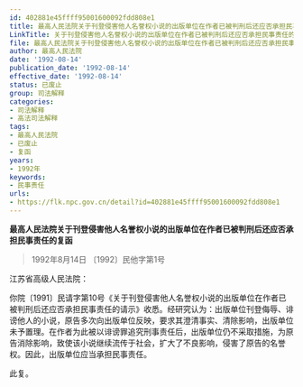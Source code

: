 ```yaml
---
id: 402881e45ffff95001600092fdd808e1
title: 最高人民法院关于刊登侵害他人名誉权小说的出版单位在作者已被判刑后还应否承担民事责任的复函
LinkTitle: 关于刊登侵害他人名誉权小说的出版单位在作者已被判刑后还应否承担民事责任的复函（1992）
file: 最高人民法院关于刊登侵害他人名誉权小说的出版单位在作者已被判刑后还应否承担民事责任的复函_19920814_402881e45ffff95001600092fdd808e1.docx
author: 最高人民法院
date: '1992-08-14'
publication_date: '1992-08-14'
effective_date: '1992-08-14'
status: 已废止
group: 司法解释
categories:
- 司法解释
- 高法司法解释
tags:
- 最高人民法院
- 已废止
- 复函
years:
- 1992年
keywords:
- 民事责任
urls:
- https://flk.npc.gov.cn/detail?id=402881e45ffff95001600092fdd808e1
---
```


**最高人民法院关于刊登侵害他人名誉权小说的出版单位在作者已被判刑后还应否承担民事责任的复函**

> 1992年8月14日 〔1992〕民他字第1号

江苏省高级人民法院：

你院〔1991〕民请字第10号《关于刊登侵害他人名誉权小说的出版单位在作者已被判刑后还应否承担民事责任的请示》收悉。经研究认为：出版单位刊登侮辱、诽谤他人的小说，原告多次向出版单位反映，要求其澄清事实、清除影响，出版单位未予置理。在作者为此被以诽谤罪追究刑事责任后，出版单位仍不采取措施，为原告消除影响，致使该小说继续流传于社会，扩大了不良影响，侵害了原告的名誉权。因此，出版单位应当承担民事责任。

此复。
